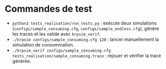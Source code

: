 # Commandes de test

- `python3 tests_realisation/run_tests.py` : exécute deux simulations (`configs/sample_consuming.cfg`, `configs/sample_endless.cfg`), génère les traces et les valide avec `krpsim_verif`.
- `./krpsim configs/sample_consuming.cfg 120` : lancer manuellement la simulation de consommation.
- `./krpsim_verif configs/sample_consuming.cfg tests_realisation/sample_consuming.trace` : rejouer et vérifier la trace générée.
